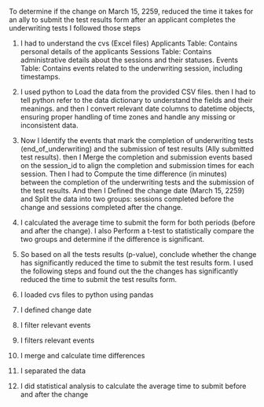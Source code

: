To determine if the change on March 15, 2259, reduced the time it takes for an ally to submit the test results form after an applicant completes the underwriting tests I followed those steps

1. I had to understand the cvs (Excel files) Applicants Table: Contains personal details of the applicants
Sessions Table: Contains administrative details about the sessions and their statuses.
Events Table: Contains events related to the underwriting session, including timestamps.

2. I used python to Load the data from the provided CSV files.
then I had to tell python refer to the data dictionary to understand the fields and their meanings.
and then I convert relevant date columns to datetime objects, ensuring proper handling of time zones and handle any missing or inconsistent data.

3. Now I Identify the events that mark the completion of underwriting tests (end_of_underwriting) and the submission of test results (Ally submitted test results).
then I Merge the completion and submission events based on the session_id to align the completion and submission times for each session.
Then I had to Compute the time difference (in minutes) between the completion of the underwriting tests and the submission of the test results.
And then I Defined the change date (March 15, 2259) and Split the data into two groups: sessions completed before the change and sessions completed after the change.

4. I calculated the average time to submit the form for both periods (before and after the change).
I also Perform a t-test to statistically compare the two groups and determine if the difference is significant.

5. So based on all the tests results (p-value), conclude whether the change has significantly reduced the time to submit the test results form.
I used the following steps and found out the the changes has significantly reduced the time to submit the test results form.

1. I loaded cvs files to python using pandas
2. I defined change date
3. I filter relevant events
4. I filters relevant events
5. I merge and calculate time differences
6. I separated the data
7. I did statistical analysis to calculate the average time to submit before and after the change

